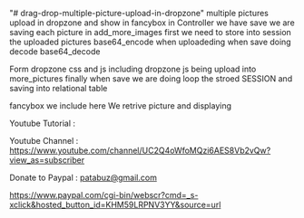 "# drag-drop-multiple-picture-upload-in-dropzone" 
multiple pictures upload in dropzone and show in fancybox
in Controller we have save
we are saving each picture in add_more_images
first we need to store into session the uploaded pictures
base64_encode when uploadeding
when save doing decode base64_decode

Form dropzone css and js including
dropzone js
being upload into more_pictures
finally when save we are doing loop the stroed SESSION
and saving into relational table

fancybox we include here
We retrive picture and displaying

Youtube Tutorial : 

Youtube Channel : https://www.youtube.com/channel/UC2Q4oWfoMQzi6AES8Vb2vQw?view_as=subscriber

Donate to Paypal : patabuz@gmail.com

https://www.paypal.com/cgi-bin/webscr?cmd=_s-xclick&hosted_button_id=KHM59LRPNV3YY&source=url
